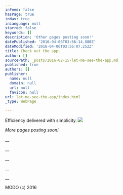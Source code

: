 ```yaml
---
inFeed: false
hasPage: true
inNav: true
inLanguage: null
starred: false
keywords: []
description: 'Other pages posting soon!'
datePublished: '2016-04-06T03:56:14.880Z'
dateModified: '2016-04-06T03:56:07.252Z'
title: Check out the app.
author: []
sourcePath: _posts/2016-02-15-let-me-see-the-app.md
published: true
authors: []
publisher:
  name: null
  domain: null
  url: null
  favicon: null
url: let-me-see-the-app/index.html
_type: WebPage

---
```

Efficiency delivered with simplicity.
![](https://s3-us-west-2.amazonaws.com/the-grid-img/p/d478625f85dc8dfebc9e4844e54757dfa9df7eee.jpg)

_More pages posting soon!_

__

__

__

__

__

MODO (c) 2016